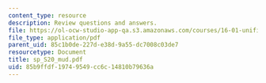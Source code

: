 ```yaml
---
content_type: resource
description: Review questions and answers.
file: https://ol-ocw-studio-app-qa.s3.amazonaws.com/courses/16-01-unified-engineering-i-ii-iii-iv-fall-2005-spring-2006/85b9ffdf19749549cc6c14810b79636a_sp_S20_mud.pdf
file_type: application/pdf
parent_uid: 85c1b0de-227d-e38d-9a55-dc7008c03de7
resourcetype: Document
title: sp_S20_mud.pdf
uid: 85b9ffdf-1974-9549-cc6c-14810b79636a
---
```


